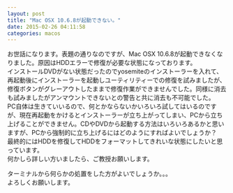 ```yaml
---
layout: post
title: "Mac OSX 10.6.8が起動できない。"
date: 2015-02-26 04:11:58
categories: macos
---
```

<p>お世話になります。表題の通りなのですが、Mac OSX 10.6.8が起動できなくなりました。原因はHDDエラーで修復が必要な状態になっております。<br>
インストールDVDがない状態だったのでyosemiteのインストーラーを入れて、再起動後にインストーラーを起動しユーティリティーでの修復を試みましたが、修復ボタンがグレーアウトしたままで修復作業ができませんでした。同様に消去も試みましたがアンマウントできないとの警告と共に消去も不可能でした。<br>
PC自体は生きていいるので、何とかならないかいろいろ試してはいるのですが、現在再起動をかけるとインストーラーが立ち上がってしまい、PCから立ち上げることができません。CDやDVDから起動する方法はいろいろあるかと思いますが、PCから強制的に立ち上げるにはどのようにすればよいでしょうか？<br>
最終的にはHDDを修復してHDDをフォーマットしてきれいな状態にしたいと思っています。<br>
何かしら詳しい方いましたら、ご教授お願いします。</p>

<p>ターミナルから何らかの処置をした方がよいでしょうか。。。<br>
よろしくお願いします。</p>
